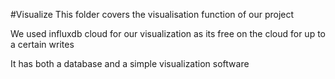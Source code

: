 #Visualize
This folder covers the visualisation function of our project

We used influxdb cloud for our visualization as its free on the cloud for up to a certain writes

It has both a database and a simple visualization software
